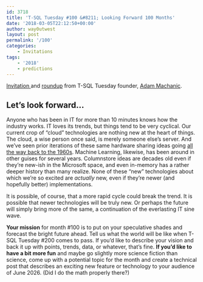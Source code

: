 ```yaml
---
id: 3718
title: 'T-SQL Tuesday #100 &#8211; Looking Forward 100 Months'
date: '2018-03-05T22:12:50+00:00'
author: way0utwest
layout: post
permalink: '/100'
categories:
    - Invitations
tags:
    - '2018'
    - predictions
---
```


[Invitation ](http://dataeducation.com/invitation-t-sql-tuesday-100-looking-forward-100-months/)and [roundup](http://dataeducation.com/looking-forward-100-months-t-sql-tuesday-100-the-roundup/) from T-SQL Tuesday founder, [Adam Machanic](http://dataeducation.com/blog/).

## Let’s look forward…

Anyone who has been in IT for more than 10 minutes knows how the industry works. IT loves its trends, but things tend to be very cyclical. Our current crop of “cloud” technologies are nothing new at the heart of things. The cloud, a wise person once said, is merely someone else’s server. And we’ve seen prior iterations of these same hardware sharing ideas going [all the way back to the 1960s](https://en.wikipedia.org/wiki/Time-sharing). Machine Learning, likewise, has been around in other guises for several years. Columnstore ideas are decades old even if they’re new-ish in the Microsoft space, and even in-memory has a rather deeper history than many realize. None of these “new” technologies about which we’re so excited are *actually* new, even if they’re newer (and hopefully better) implementations.

It is possible, of course, that a more rapid cycle could break the trend. It is possible that newer technologies will be truly new. Or perhaps the future will simply bring more of the same, a continuation of the everlasting IT sine wave.

**Your mission** for month #100 is to put on your speculative shades and forecast the bright future ahead. Tell us what the world will be like when T-SQL Tuesday #200 comes to pass. If you’d like to describe your vision and back it up with points, trends, data, or whatever, that’s fine. **If you’d like to have a bit more fun** and maybe go slightly more science fiction than science, come up with a potential topic for the month and create a technical post that describes an exciting new feature or technology to your audience of June 2026. (Did I do the math properly there?)